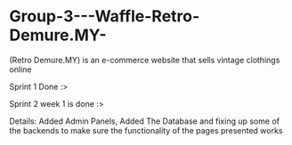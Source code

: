 # Group-3---Waffle-Retro-Demure.MY-
(Retro Demure.MY) is an e-commerce website that sells vintage clothings online

Sprint 1 Done :>

Sprint 2 week 1 is done :>

Details: Added Admin Panels, Added The Database and fixing up some of the backends to make sure the functionality of the pages presented works
